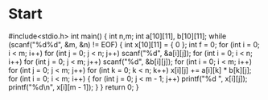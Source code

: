 # Start
#include<stdio.h>
int main()
{
	int n,m;
	int a[10][11], b[10][11];
	while (scanf("%d%d", &m, &n) != EOF)
	{
		int x[10][11] = { 0 };
		int f = 0;
		for (int i = 0; i < m; i++)
			for (int j = 0; j < n; j++)
				scanf("%d", &a[i][j]);
		for (int i = 0; i < n; i++)
			for (int j = 0; j < m; j++)
				scanf("%d", &b[i][j]);
		for (int i = 0; i < m; i++)
			for (int j = 0; j < m; j++)
				for (int k = 0; k < n; k++)
					x[i][j] += a[i][k] * b[k][j];
		for (int i = 0; i < m; i++)
		{
			for (int j = 0; j < m - 1; j++)
				printf("%d ", x[i][j]);
			printf("%d\n", x[i][m - 1]);
		}
	}
	return 0;
}
